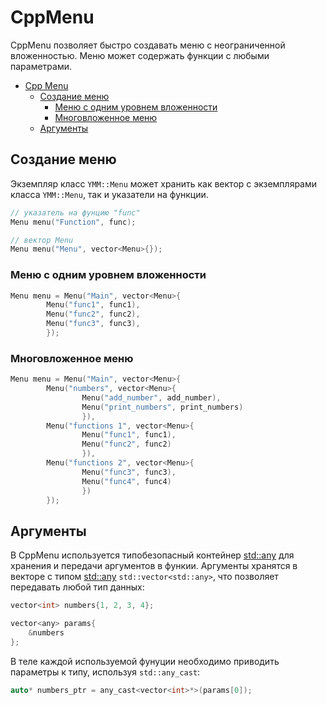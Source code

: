 # CppMenu

 CppMenu позволяет быстро создавать меню с неограниченной вложенностью. Меню может содержать функции с любыми параметрами.

- [Cpp Menu](#cpp-menu)
  - [Создание меню](#создание-меню)
    - [Меню с одним уровнем вложенности](#меню-с-одним-уровнем-вложенности)
    - [Многовложенное меню](#многовложенное-меню)
  - [Аргументы](#аргументы)
 
## Создание меню

 Экземпляр класс ```YMM::Menu``` может хранить как вектор с экземплярами класса ```YMM::Menu```, так и указатели на функции.

```c++
// указатель на фунцию "func"
Menu menu("Function", func);
```

```c++
// вектор Menu
Menu menu("Menu", vector<Menu>{});
```

### Меню с одним уровнем вложенности

```c++
Menu menu = Menu("Main", vector<Menu>{
        Menu("func1", func1),
        Menu("func2", func2),
        Menu("func3", func3),
        });
```

### Многовложенное меню

```c++
Menu menu = Menu("Main", vector<Menu>{
        Menu("numbers", vector<Menu>{
                Menu("add_number", add_number),
                Menu("print_numbers", print_numbers)
                }),
        Menu("functions 1", vector<Menu>{
                Menu("func1", func1),
                Menu("func2", func2)
                }),
        Menu("functions 2", vector<Menu>{
                Menu("func3", func3),
                Menu("func4", func4)
                })
        });

```
 
## Аргументы
 В CppMenu используется типобезопасный контейнер [std::any](https://en.cppreference.com/w/cpp/utility/any) для хранения и передачи аргументов в функии. Аргументы хранятся в векторе с типом [std::any](https://en.cppreference.com/w/cpp/utility/any) ```std::vector<std::any>```, что позволяет передавать любой тип данных:

```c++
vector<int> numbers{1, 2, 3, 4};

vector<any> params{
    &numbers
};
```

 В теле каждой используемой фунуции необходимо приводить параметры к типу, используя ```std::any_cast```:

```c++
auto* numbers_ptr = any_cast<vector<int>*>(params[0]);
```
